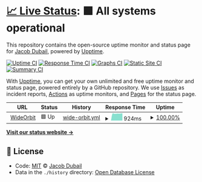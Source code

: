 # [📈 Live Status](https://jacobdubail.github.io/wo-monitor): <!--live status--> **🟩 All systems operational**

This repository contains the open-source uptime monitor and status page for [Jacob Dubail](https://jacobdubail.com), powered by [Upptime](https://github.com/upptime/upptime).

[![Uptime CI](https://github.com/koj-co/upptime/workflows/Uptime%20CI/badge.svg)](https://github.com/koj-co/upptime/actions?query=workflow%3A%22Uptime+CI%22)
[![Response Time CI](https://github.com/koj-co/upptime/workflows/Response%20Time%20CI/badge.svg)](https://github.com/koj-co/upptime/actions?query=workflow%3A%22Response+Time+CI%22)
[![Graphs CI](https://github.com/koj-co/upptime/workflows/Graphs%20CI/badge.svg)](https://github.com/koj-co/upptime/actions?query=workflow%3A%22Graphs+CI%22)
[![Static Site CI](https://github.com/koj-co/upptime/workflows/Static%20Site%20CI/badge.svg)](https://github.com/koj-co/upptime/actions?query=workflow%3A%22Static+Site+CI%22)
[![Summary CI](https://github.com/koj-co/upptime/workflows/Summary%20CI/badge.svg)](https://github.com/koj-co/upptime/actions?query=workflow%3A%22Summary+CI%22)

With [Upptime](https://upptime.js.org), you can get your own unlimited and free uptime monitor and status page, powered entirely by a GitHub repository. We use [Issues](https://github.com/jacobdubail/wo-monitor/issues) as incident reports, [Actions](https://github.com/jacobdubail/wo-monitor/actions) as uptime monitors, and [Pages](https://jacobdubail.github.io/wo-monitor) for the status page.

<!--start: status pages-->
<!-- This summary is generated by Upptime (https://github.com/upptime/upptime) -->
<!-- Do not edit this manually, your changes will be overwritten -->
<!-- prettier-ignore -->
| URL | Status | History | Response Time | Uptime |
| --- | ------ | ------- | ------------- | ------ |
| <img alt="" src="https://favicons.githubusercontent.com/www.wideorbit.com" height="13"> [WideOrbit](https://www.wideorbit.com) | 🟩 Up | [wide-orbit.yml](https://github.com/jacobdubail/wo-monitor/commits/HEAD/history/wide-orbit.yml) | <details><summary><img alt="Response time graph" src="./graphs/wide-orbit/response-time-week.png" height="20"> 924ms</summary><br><a href="https://wo-monitor.jacobdubail.com/history/wide-orbit"><img alt="Response time 499" src="https://img.shields.io/endpoint?url=https%3A%2F%2Fraw.githubusercontent.com%2Fjacobdubail%2Fwo-monitor%2FHEAD%2Fapi%2Fwide-orbit%2Fresponse-time.json"></a><br><a href="https://wo-monitor.jacobdubail.com/history/wide-orbit"><img alt="24-hour response time 956" src="https://img.shields.io/endpoint?url=https%3A%2F%2Fraw.githubusercontent.com%2Fjacobdubail%2Fwo-monitor%2FHEAD%2Fapi%2Fwide-orbit%2Fresponse-time-day.json"></a><br><a href="https://wo-monitor.jacobdubail.com/history/wide-orbit"><img alt="7-day response time 924" src="https://img.shields.io/endpoint?url=https%3A%2F%2Fraw.githubusercontent.com%2Fjacobdubail%2Fwo-monitor%2FHEAD%2Fapi%2Fwide-orbit%2Fresponse-time-week.json"></a><br><a href="https://wo-monitor.jacobdubail.com/history/wide-orbit"><img alt="30-day response time 772" src="https://img.shields.io/endpoint?url=https%3A%2F%2Fraw.githubusercontent.com%2Fjacobdubail%2Fwo-monitor%2FHEAD%2Fapi%2Fwide-orbit%2Fresponse-time-month.json"></a><br><a href="https://wo-monitor.jacobdubail.com/history/wide-orbit"><img alt="1-year response time 499" src="https://img.shields.io/endpoint?url=https%3A%2F%2Fraw.githubusercontent.com%2Fjacobdubail%2Fwo-monitor%2FHEAD%2Fapi%2Fwide-orbit%2Fresponse-time-year.json"></a></details> | <details><summary><a href="https://wo-monitor.jacobdubail.com/history/wide-orbit">100.00%</a></summary><a href="https://wo-monitor.jacobdubail.com/history/wide-orbit"><img alt="All-time uptime 98.76%" src="https://img.shields.io/endpoint?url=https%3A%2F%2Fraw.githubusercontent.com%2Fjacobdubail%2Fwo-monitor%2FHEAD%2Fapi%2Fwide-orbit%2Fuptime.json"></a><br><a href="https://wo-monitor.jacobdubail.com/history/wide-orbit"><img alt="24-hour uptime 100.00%" src="https://img.shields.io/endpoint?url=https%3A%2F%2Fraw.githubusercontent.com%2Fjacobdubail%2Fwo-monitor%2FHEAD%2Fapi%2Fwide-orbit%2Fuptime-day.json"></a><br><a href="https://wo-monitor.jacobdubail.com/history/wide-orbit"><img alt="7-day uptime 100.00%" src="https://img.shields.io/endpoint?url=https%3A%2F%2Fraw.githubusercontent.com%2Fjacobdubail%2Fwo-monitor%2FHEAD%2Fapi%2Fwide-orbit%2Fuptime-week.json"></a><br><a href="https://wo-monitor.jacobdubail.com/history/wide-orbit"><img alt="30-day uptime 100.00%" src="https://img.shields.io/endpoint?url=https%3A%2F%2Fraw.githubusercontent.com%2Fjacobdubail%2Fwo-monitor%2FHEAD%2Fapi%2Fwide-orbit%2Fuptime-month.json"></a><br><a href="https://wo-monitor.jacobdubail.com/history/wide-orbit"><img alt="1-year uptime 98.76%" src="https://img.shields.io/endpoint?url=https%3A%2F%2Fraw.githubusercontent.com%2Fjacobdubail%2Fwo-monitor%2FHEAD%2Fapi%2Fwide-orbit%2Fuptime-year.json"></a></details>

<!--end: status pages-->

[**Visit our status website →**](https://jacobdubail.github.io/wo-monitor)

## 📄 License

- Code: [MIT](./LICENSE) © [Jacob Dubail](https://jacobdubail.com)
- Data in the `./history` directory: [Open Database License](https://opendatacommons.org/licenses/odbl/1-0/)
